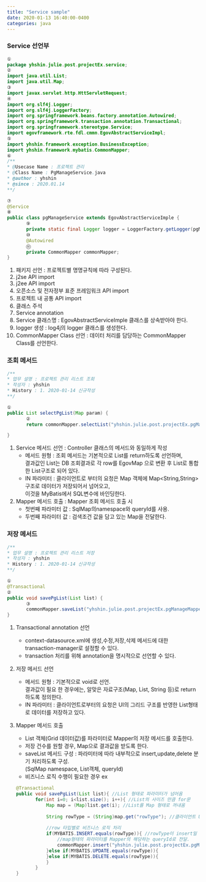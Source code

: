 ```yaml
---
title: "Service sample"
date: 2020-01-13 16:40:00-0400
categories: java
---
```


### Service 선언부 
```java
①
package yhshin.julie.post.projectEx.service;
②
import java.util.List;
import java.util.Map;
③
import javax.servlet.http.HttServletRequest;
④
import org.slf4j.Logger;
import org.slf4j.LoggerFactory;
import org.springframework.beans.factory.annotation.Autowired;
import org.springframework.transaction.annotation.Transactional;
import org.springframework.stereotype.Service;
import egovframework.rte.fdl.cmmn.EgovAbstractServiceImpl;
⑤
import yhshin.framework.exception.BusinessException;
import yhshin.framework.mybatis.CommonMapper;
⑥
/**
* @Usecase Name : 프로젝트 관리 
* @Class Name : PgManageService.java
* @author : yhshin
* @since : 2020.01.14
**/

⑦
@Service 
⑧
public class pgManageService extends EgovAbstractServiceImple {
       ⑨
       private static final Logger logger = LoggerFactory.getLogger(pgManageService.class);
       ⑩
       @Autowired
       ⑪
       private CommonMapper commonMapper;
}
```
1) 패키지 선언 : 프로젝트별 명명규칙에 따라 구성된다.                                <br>
2) j2se API import                                                                   <br>
3) j2ee API import                                                                   <br>
4) 오픈소스 및 전자정부 표준 프레임워크 API import                                   <br>
5) 프로젝트 내 공통 API import                                                       <br>
6) 클래스 주석                                                                       <br>
7) Service annotation                                                                <br>
8) Service 클래스명 : EgovAbstractServiceImple 클래스를 상속받아야 한다.             <br>
9) logger 생성 : log4j의 logger 클래스를 생성한다.                                   <br>
10) CommonMapper Class 선언 : 데이터 처리를 담당하는 CommonMapper Class를 선언한다.  <br>

### 조회 메서드 
```java
/**
* 업무 설명 : 프로젝트 관리 리스트 조회
* 작성자 : yhshin
* History : 1. 2020-01-14 신규작성 
**/

①
public List selectPgList(Map param) {
       ②
       return commonMapper.selectList("yhshin.julie.post.projectEx.pgManageMapper.selectPgList", param);

}
```

1) Service 메서드 선언 : Controller 클래스의 메서드와 동일하게 작성                                                  <br>
    - 메서드 원형 : 조회 메서드는 기본적으로 List를 return하도록 선언하며,                                           <br>
    결과값인 List는 DB 조회결과로 각 row를 EgovMap 으로 변환 후 List로 통합한 List<Map>구조로 되어 있다.             <br>
    - IN 파라미터 : 클라이언트로 부터의 요청은 Map 객체에 Map<String,String> 구조로 데이터가 저장되어서 넘어오고,    <br>
    이것을 MyBatis에서 SQL변수에 바인딩한다.                                                                         <br>
2) Mapper 메서드 호출 : Mapper 조회 메서드 호출 시                                                                   <br>
    - 첫번째 파라미터 값 : SqlMap의namespace와 queryId를 사용.                                                       <br>
    - 두번째 파라미터 값 : 검색조건 값을 담고 있는 Map을 전달한다.                                                   <br>
    
### 저장 메서드 
```java
/**
* 업무 설명 : 프로젝트 관리 리스트 저장 
* 작성자 : yhshin
* History : 1. 2020-01-14 신규작성 
**/

①
@Transactional
②
public void savePgList(List list) {
       ③
       commonMapper.saveList("yhshin.julie.post.projectEx.pgManageMapper.", list, "pgMnage");
}
``` 
1) Transactional annotation 선언                                                                                <br>
    - context-datasource.xml에 생성,수정,저장,삭제 메서드에 대한 transaction-manager로 설정할 수 있다.          <br>
    - transaction 처리를 위해 annotation을 명시적으로 선언할 수 있다.                                           <br>
2) 저장 메서드 선언                                                                                             <br>
    - 메서드 원형 : 기본적으로 void로 선언.                                                                     <br>
    결과값이 필요 한 경우에는, 알맞은 자료구조(Map, List, String 등)로 return 하도록 정의한다.                  <br>
   - IN 파라미터 : 클라이언트로부터의 요청은 UI의 그리드 구조를 반영한 List<Map>형태로 데이터를 저장하고 있다.  <br>
3) Mapper 메서드 호출                                                                                           <br>
   - List 객체(Grid 데이터값)를 파라미터로 Mapper의 저장 메서드를 호출한다.                                     <br>
   - 저장 건수를 원할 경우, Map으로 결과값을 받도록 한다.                                                       <br>
   - saveList 메서드 구성 : 파라미터에 따라 내부적으로 insert,update,delete 분기 처리하도록 구성.               <br>
   (SqlMap namespace, List객체, queryId)                                                                        <br>
   - 비즈니스 로직 수행이 필요한 경우 ex                                                                        <br>
   
   ```java
   @Transactional
   public void savePgList(List list){ //List 형태로 파라미터가 넘어옴 
          for(int i=0; i<list.size(); i++){ //List의 사이즈 만큼 for문
              Map map = (Map)list.get(i); //List를 Map 형태로 꺼내옴 
              
              String rowType = (String)map.get("rowType"); //클라이언트 UI에서 넘어오는 row타입을 구분함.
              
              //row 타입별로 비즈니스 로직 처리
              if(MYBATIS.INSERT.equals(rowType)){ //rowType이 insert일 경우.
                  //map형태의 파라미터를 Mapper의 해당하는 queryId로 전달.
                  commonMapper.insert("yhshin.julie.post.projectEx.pgManageMapper.queryId", map); 
              }else if(MYBATIS.UPDATE.equals(rowType)){
              }else if(MYBATIS.DELETE.equals(rowType)){
              }
          }
   }
   ```   
